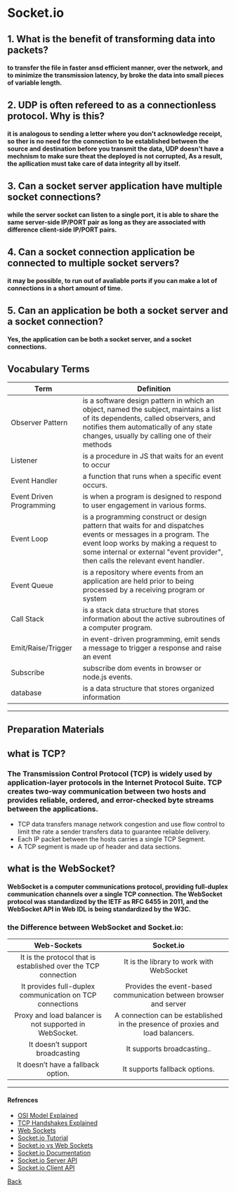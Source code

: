 # Socket.io

## 1. What is the benefit of transforming data into packets?

#### to transfer the file in faster ansd efficient manner, over the network, and to minimize the transmission latency, by broke the  data into small pieces of variable length.


## 2. UDP is often refereed to as a connectionless protocol. Why is this?

#### it is analogous to sending a letter where you don't acknowledge receipt, so ther is no need for the connection to be established between the source and destination before you transmit the data, UDP doesn't have a mechnism to make sure theat the deployed is not corrupted, As a result, the apllication must take care of data integrity all by itself.
 

## 3. Can a socket server application have multiple socket connections?
#### while the server socket can listen to a single port, it is able to share the same server-side IP/PORT pair as long as they are associated with difference client-side IP/PORT pairs.
 
 
## 4. Can a socket connection application be connected to multiple socket servers?
#### it may be possible, to run out of avaliable ports if you can make a lot of connections in a short amount of time.
 
## 5. Can an application be both a socket server and a socket connection?
#### Yes, the application can be both a socket server, and a socket connections.




## Vocabulary Terms

| Term                     | Definition                                                                                                                                                                                                                                 |
| ------------------------ | ------------------------------------------------------------------------------------------------------------------------------------------------------------------------------------------------------------------------------------------ |
| Observer Pattern         | is a software design pattern in which an object, named the subject, maintains a list of its dependents, called observers, and notifies them automatically of any state changes, usually by calling one of their methods                    |
| Listener                 | is a procedure in JS that waits for an event to occur                                                                                                                                                                                      |
| Event Handler            | a function that runs when a specific event occurs.                                                                                                                                                                                         |
| Event Driven Programming | is when a program is designed to respond to user engagement in various forms.                                                                                                                                                              |
| Event Loop               | is a programming construct or design pattern that waits for and dispatches events or messages in a program. The event loop works by making a request to some internal or external "event provider", then calls the relevant event handler. |
| Event Queue              | is a repository where events from an application are held prior to being processed by a receiving program or system                                                                                                                        |
| Call Stack               | is a stack data structure that stores information about the active subroutines of a computer program.                                                                                                                                      |
| Emit/Raise/Trigger       | in event-driven programming, emit sends a message to trigger a response and raise an event                                                                                                                                                 |
| Subscribe                | subscribe dom events in browser or node.js events.                                                                                                                                                                                         |
| database                 | is a data structure that stores organized information               

****
<!-- ## Preview
 
### 1. Which 3 things had you heard about previously and now have better clarity on?
### 2. Which 3 things are you hoping to learn more about in the upcoming lecture/demo?
### 3. What are you most excited about trying to implement or see how it works? -->

## Preparation Materials

## what is TCP?
###  The Transmission Control Protocol (TCP) is widely used by application-layer protocols in the Internet Protocol Suite. TCP creates two-way communication between two hosts and provides reliable, ordered, and error-checked byte streams between the applications. 
*  TCP data transfers manage network congestion and use flow control to limit the rate a sender transfers data to guarantee reliable delivery. 
*  Each IP packet between the hosts carries a single TCP Segment. 
*  A TCP segment is made up of header and data sections. 


## what is the WebSocket?
#### WebSocket is a computer communications protocol, providing full-duplex communication channels over a single TCP connection. The WebSocket protocol was standardized by the IETF as RFC 6455 in 2011, and the WebSocket API in Web IDL is being standardized by the W3C.

### the Difference between WebSocket and Socket.io:

|                       Web-Sockets                         |                                  Socket.io                                   |
| :------------------------------------------------------------: | :----------------------------------------------------------------------------: |
| It is the protocol that is established over the TCP connection |                    It is the library to work with WebSocket                    |
|    It provides full-duplex communication on TCP connections    |       Provides the event-based communication between browser and server        |
|     Proxy and load balancer is not supported in WebSocket.     | A connection can be established in the presence of proxies and load balancers. |
|                It doesn’t support broadcasting                 |                           It supports broadcasting..                           |
|               It doesn’t have a fallback option.               |                         It supports fallback options.                          |

****

#### Refrences
* [OSI Model Explained](https://www.youtube.com/watch?v=vv4y_uOneC0)
* [TCP Handshakes Explained](https://www.youtube.com/watch?v=xMtP5ZB3wSk)
* [Web Sockets](https://en.wikipedia.org/wiki/WebSocket)
* [Socket.io Tutorial](https://www.tutorialspoint.com/socket.io/)
* [Socket.io vs Web Sockets](https://www.educba.com/websocket-vs-socket-io/)
* [Socket.io Documentation](https://socket.io/docs/v4/index.html)
* [Socket.io Server API](https://socket.io/docs/v3/server-api/index.html)
* [Socket.io Client API](https://socket.io/docs/v3/client-api/index.html)


[Back](https://github.com/En-ZUH/Reading-notes/tree/main/401)
